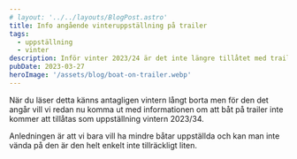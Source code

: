 ```yaml
---
# layout: '../../layouts/BlogPost.astro'
title: Info angående vinteruppställning på trailer
tags:
  - uppställning
  - vinter
description: Inför vinter 2023/24 är det inte längre tillåtet med trailer vid vinteruppställning.
pubDate: 2023-03-27
heroImage: '/assets/blog/boat-on-trailer.webp'
---
```


När du läser detta känns antagligen vintern långt borta men för den det angår vill vi redan nu komma ut med informationen om att båt på trailer inte kommer att tillåtas som uppställning vintern 2023/34.

Anledningen är att vi bara vill ha mindre båtar uppställda och kan man inte vända på den är den helt enkelt inte tillräckligt liten.

